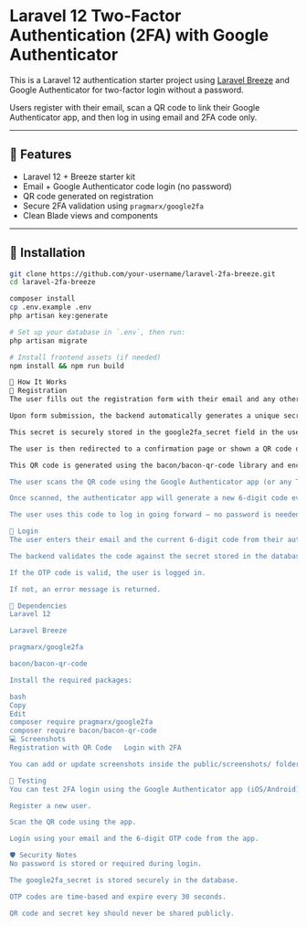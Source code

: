 # Laravel 12 Two-Factor Authentication (2FA) with Google Authenticator

This is a Laravel 12 authentication starter project using [Laravel Breeze](https://laravel.com/docs/starter-kits#breeze) and Google Authenticator for two-factor login without a password.

Users register with their email, scan a QR code to link their Google Authenticator app, and then log in using email and 2FA code only.

---

## 🔐 Features

- Laravel 12 + Breeze starter kit
- Email + Google Authenticator code login (no password)
- QR code generated on registration
- Secure 2FA validation using `pragmarx/google2fa`
- Clean Blade views and components

---

## 🚀 Installation

```bash
git clone https://github.com/your-username/laravel-2fa-breeze.git
cd laravel-2fa-breeze

composer install
cp .env.example .env
php artisan key:generate

# Set up your database in `.env`, then run:
php artisan migrate

# Install frontend assets (if needed)
npm install && npm run build

📱 How It Works
📝 Registration
The user fills out the registration form with their email and any other required fields.

Upon form submission, the backend automatically generates a unique secret key for the user using pragmarx/google2fa.

This secret is securely stored in the google2fa_secret field in the users table.

The user is then redirected to a confirmation page or shown a QR code on the same page.

This QR code is generated using the bacon/bacon-qr-code library and encodes the secret key along with the app name and user's email.

The user scans the QR code using the Google Authenticator app (or any TOTP-compatible app like Authy or Microsoft Authenticator).

Once scanned, the authenticator app will generate a new 6-digit code every 30 seconds for this user.

The user uses this code to log in going forward — no password is needed.

🔐 Login
The user enters their email and the current 6-digit code from their authenticator app.

The backend validates the code against the secret stored in the database.

If the OTP code is valid, the user is logged in.

If not, an error message is returned.

🔧 Dependencies
Laravel 12

Laravel Breeze

pragmarx/google2fa

bacon/bacon-qr-code

Install the required packages:

bash
Copy
Edit
composer require pragmarx/google2fa
composer require bacon/bacon-qr-code
💻 Screenshots
Registration with QR Code	Login with 2FA

You can add or update screenshots inside the public/screenshots/ folder.

🧪 Testing
You can test 2FA login using the Google Authenticator app (iOS/Android):

Register a new user.

Scan the QR code using the app.

Login using your email and the 6-digit OTP code from the app.

🛡️ Security Notes
No password is stored or required during login.

The google2fa_secret is stored securely in the database.

OTP codes are time-based and expire every 30 seconds.

QR code and secret key should never be shared publicly.


